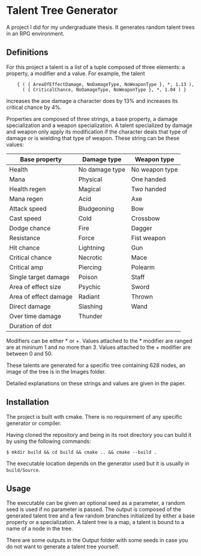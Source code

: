 # Talent Tree Generator

A project I did for my undergraduate thesis. It generates random talent trees in an RPG environment.

## Definitions

For this project a talent is a list of a tuple composed of three elements: a property, a modifier and a value. For example, the talent

```
    { ( { AreaOfEffectDamage, NoDamageType, NoWeaponType }, *, 1.13 ),
      ( { CriticalChance, NoDamageType, NoWeaponType }, *, 1.04 ) }
```

increases the aoe damage a character does by 13% and increases its critical chance by 4%.

Properties are composed of three strings, a base property, a damage specialization and a weapon specialization. A talent specialized by damage and weapon only apply its modification if the character deals that type of damage or is wielding that type of weapon. These string can be these values:

| Base property         | Damage type    | Weapon type    |
| -------------         | -------------  | ------------   |
| Health                | No damage type | No weapon type |
| Mana                  | Physical       | One handed     |
| Health regen          | Magical        | Two handed     |
| Mana regen            | Acid           | Axe            |
| Attack speed          | Bludgeoning    | Bow            |
| Cast speed            | Cold           | Crossbow       |
| Dodge chance          | Fire           | Dagger         |
| Resistance            | Force          | Fist weapon    |
| Hit chance            | Lightning      | Gun            |
| Critical chance       | Necrotic       | Mace           |
| Critical amp          | Piercing       | Polearm        |
| Single target damage  | Poison         | Staff          |
| Area of effect size   | Psychic        | Sword          |
| Area of effect damage | Radiant        | Thrown         |
| Direct damage         | Slashing       | Wand           |
| Over time damage      | Thunder        |                |
| Duration of dot       |                |                |

Modifiers can be either * or +. Values attached to the * modifier are ranged are at mininum 1 and no more than 3. Values attached to the + modifier are between 0 and 50.

These talents are generated for a specific tree containing 628 nodes, an image of the tree is in the Images folder.

Detailed explanations on these strings and values are given in the paper.

## Installation

The project is built with cmake. There is no requirement of any specific generator or compiler.

Having cloned the repository and being in its root directory you can build it by using the following commands:

```
$ mkdir build && cd build && cmake .. && cmake --build .
```

The executable location depends on the generator used but it is usually in `build/Source`.

## Usage

The executable can be given an optional seed as a parameter, a random seed is used if no parameter is passed. The output is composed of the generated talent tree and a few random branches initialized by either a base property or a specialization.
A talent tree is a map, a talent is bound to a name of a node in the tree.

There are some outputs in the Output folder with some seeds in case you do not want to generate a talent tree yourself.


